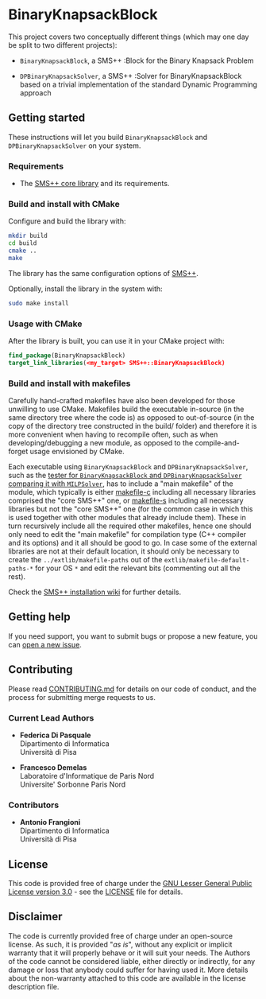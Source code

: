# BinaryKnapsackBlock 

This project covers two conceptually different things (which may one day be
split to two different projects):

- `BinaryKnapsackBlock`, a SMS++ :Block for the Binary Knapsack Problem

- `DPBinaryKnapsackSolver`, a SMS++ :Solver for BinaryKnapsackBlock based on
  a trivial implementation of the standard Dynamic Programming approach


## Getting started

These instructions will let you build `BinaryKnapsackBlock` and 
`DPBinaryKnapsackSolver` on your system.

### Requirements

- The [SMS++ core library](https://gitlab.com/smspp/smspp) and its
  requirements.

### Build and install with CMake

Configure and build the library with:

```sh
mkdir build
cd build
cmake ..
make
```

The library has the same configuration options of
[SMS++](https://gitlab.com/smspp/smspp-project/-/wikis/Customize-the-configuration).

Optionally, install the library in the system with:

```sh
sudo make install
```

### Usage with CMake

After the library is built, you can use it in your CMake project with:

```cmake
find_package(BinaryKnapsackBlock)
target_link_libraries(<my_target> SMS++::BinaryKnapsackBlock)
```

### Build and install with makefiles

Carefully hand-crafted makefiles have also been developed for those unwilling
to use CMake. Makefiles build the executable in-source (in the same directory
tree where the code is) as opposed to out-of-source (in the copy of the
directory tree constructed in the build/ folder) and therefore it is more
convenient when having to recompile often, such as when developing/debugging
a new module, as opposed to the compile-and-forget usage envisioned by CMake.

Each executable using `BinaryKnapsackBlock` and `DPBinaryKnapsackSolver`,
such as the [tester for `BinaryKnapsackBlock` and `DPBinaryKnapsackSolver`
comparing it with
`MILPSolver`](https://gitlab.com/smspp/tests/-/blob/develop/BinaryKnapsackBlock/test.cpp?ref_type=heads),
has to include a "main makefile" of the module, which typically is either
[makefile-c](makefile-c) including all necessary libraries comprised the
"core SMS++" one, or [makefile-s](makefile-s) including all necessary
libraries but not the "core SMS++" one (for the common case in which this is
used together with other modules that already include them). These in turn
recursively include all the required other makefiles, hence one should only
need to edit the "main makefile" for compilation type (C++ compiler and its
options) and it all should be good to go. In case some of the external
libraries are not at their default location, it should only be necessary to
create the `../extlib/makefile-paths` out of the
`extlib/makefile-default-paths-*` for your OS `*` and edit the relevant bits
(commenting out all the rest).

Check the [SMS++ installation wiki](https://gitlab.com/smspp/smspp-project/-/wikis/Customize-the-configuration#location-of-required-libraries)
for further details.


## Getting help

If you need support, you want to submit bugs or propose a new feature, you
can [open a new
issue](https://gitlab.com/smspp/binaryknapsackblock/-/issues/new).


## Contributing

Please read [CONTRIBUTING.md](CONTRIBUTING.md) for details on our code of
conduct, and the process for submitting merge requests to us.

### Current Lead Authors

- **Federica Di Pasquale**  
  Dipartimento di Informatica  
  Università di Pisa

- **Francesco Demelas**  
  Laboratoire d'Informatique de Paris Nord  
  Universite' Sorbonne Paris Nord

### Contributors

- **Antonio Frangioni**  
  Dipartimento di Informatica  
  Università di Pisa


## License

This code is provided free of charge under the [GNU Lesser General Public
License version 3.0](https://opensource.org/licenses/lgpl-3.0.html) -
see the [LICENSE](LICENSE) file for details.


## Disclaimer

The code is currently provided free of charge under an open-source license.
As such, it is provided "*as is*", without any explicit or implicit warranty
that it will properly behave or it will suit your needs. The Authors of
the code cannot be considered liable, either directly or indirectly, for
any damage or loss that anybody could suffer for having used it. More
details about the non-warranty attached to this code are available in the
license description file.

